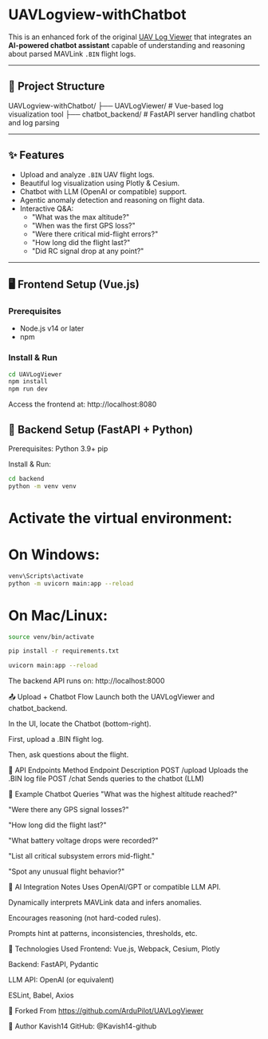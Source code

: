 # UAVLogview-withChatbot

This is an enhanced fork of the original [UAV Log Viewer](https://plot.ardupilot.org/) that integrates an **AI-powered chatbot assistant** capable of understanding and reasoning about parsed MAVLink `.BIN` flight logs.

---

## 🔧 Project Structure

UAVLogview-withChatbot/
├── UAVLogViewer/ # Vue-based log visualization tool
├── chatbot_backend/ # FastAPI server handling chatbot and log parsing

---

## ✨ Features

- Upload and analyze `.BIN` UAV flight logs.
- Beautiful log visualization using Plotly & Cesium.
- Chatbot with LLM (OpenAI or compatible) support.
- Agentic anomaly detection and reasoning on flight data.
- Interactive Q&A:
  - "What was the max altitude?"
  - "When was the first GPS loss?"
  - "Were there critical mid-flight errors?"
  - "How long did the flight last?"
  - "Did RC signal drop at any point?"

---

## 🖥️ Frontend Setup (Vue.js)

### Prerequisites

- Node.js v14 or later
- npm

### Install & Run

```bash
cd UAVLogViewer
npm install
npm run dev
```
Access the frontend at: http://localhost:8080

##  🧠 Backend Setup (FastAPI + Python)

Prerequisites:
Python 3.9+
pip

Install & Run:

```bash
cd backend
python -m venv venv
```

# Activate the virtual environment:

# On Windows:
```bash
venv\Scripts\activate
python -m uvicorn main:app --reload
```
# On Mac/Linux:
```bash
source venv/bin/activate

pip install -r requirements.txt

uvicorn main:app --reload
```
The backend API runs on: http://localhost:8000

📤 Upload + Chatbot Flow
Launch both the UAVLogViewer and chatbot_backend.

In the UI, locate the Chatbot (bottom-right).

First, upload a .BIN flight log.

Then, ask questions about the flight.

🧠 API Endpoints
Method	Endpoint	Description
POST	/upload	Uploads the .BIN log file
POST	/chat	Sends queries to the chatbot (LLM)

🧪 Example Chatbot Queries
"What was the highest altitude reached?"

"Were there any GPS signal losses?"

"How long did the flight last?"

"What battery voltage drops were recorded?"

"List all critical subsystem errors mid-flight."

"Spot any unusual flight behavior?"

🤖 AI Integration Notes
Uses OpenAI/GPT or compatible LLM API.

Dynamically interprets MAVLink data and infers anomalies.

Encourages reasoning (not hard-coded rules).

Prompts hint at patterns, inconsistencies, thresholds, etc.

🧰 Technologies Used
Frontend: Vue.js, Webpack, Cesium, Plotly

Backend: FastAPI, Pydantic

LLM API: OpenAI (or equivalent)

ESLint, Babel, Axios

📁 Forked From
https://github.com/ArduPilot/UAVLogViewer

👤 Author
Kavish14
GitHub: @Kavish14-github
